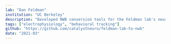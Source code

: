 ```yaml
---
lab: "Dan Feldman"
institution: "UC Berkeley"
description: "Developed NWB conversion tools for the Feldman lab's neurophysiology datasets studying sensory processing in the somatosensory system. The conversion pipeline handles complex data structures from electrophysiological recordings and behavioral measurements, with specialized interfaces for processing neural activity during sensory stimulation tasks."
tags: ["electrophysiology", "behavioral tracking"]
github: "https://github.com/catalystneuro/feldman-lab-to-nwb"
date: "2021-03"
---
```

